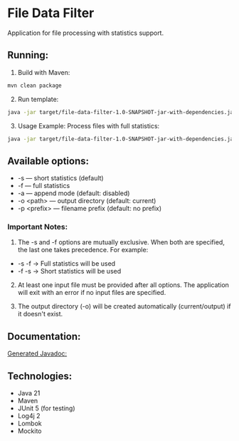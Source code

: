 # File Data Filter

Application for file processing with statistics support.

## Running:

1. Build with Maven:
```sh
mvn clean package
```

2. Run template:
```sh
java -jar target/file-data-filter-1.0-SNAPSHOT-jar-with-dependencies.jar (-s | -f) [-a] [-o <path>] [-p <prefix>] <input_files>...
```

3. Usage Example:
Process files with full statistics:
```sh
java -jar target/file-data-filter-1.0-SNAPSHOT-jar-with-dependencies.jar -f -a -o directory -p prefix_ in1.txt in2.txt
```

## Available options:
- -s — short statistics (default)
- -f — full statistics
- -a — append mode (default: disabled)
- -o \<path\> — output directory (default: current)
- -p \<prefix\> — filename prefix (default: no prefix)

### Important Notes:

1. The -s and -f options are mutually exclusive. When both are specified, the last one takes precedence. For example:
- -s -f → Full statistics will be used  
- -f -s → Short statistics will be used

2. At least one input file must be provided after all options. The application will exit with an error if no input files are specified.

3. The output directory (-o) will be created automatically (current/output) if it doesn't exist.

## Documentation:

[Generated Javadoc:](https://AldarOchirovShift.github.io/FileDataFilter/)

## Technologies:

- Java 21
- Maven
- JUnit 5 (for testing)
- Log4j 2
- Lombok
- Mockito

